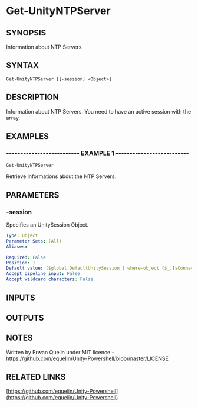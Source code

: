 # Get-UnityNTPServer

## SYNOPSIS
Information about NTP Servers.

## SYNTAX

```
Get-UnityNTPServer [[-session] <Object>]
```

## DESCRIPTION
Information about NTP Servers.
You need to have an active session with the array.

## EXAMPLES

### -------------------------- EXAMPLE 1 --------------------------
```
Get-UnityNTPServer
```

Retrieve informations about the NTP Servers.

## PARAMETERS

### -session
Specifies an UnitySession Object.

```yaml
Type: Object
Parameter Sets: (All)
Aliases: 

Required: False
Position: 1
Default value: ($global:DefaultUnitySession | where-object {$_.IsConnected -eq $true})
Accept pipeline input: False
Accept wildcard characters: False
```

## INPUTS

## OUTPUTS

## NOTES
Written by Erwan Quelin under MIT licence - https://github.com/equelin/Unity-Powershell/blob/master/LICENSE

## RELATED LINKS

[https://github.com/equelin/Unity-Powershell](https://github.com/equelin/Unity-Powershell)

